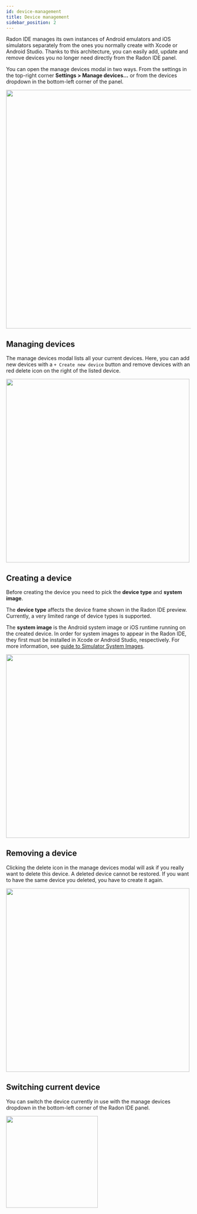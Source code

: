 ```yaml
---
id: device-management
title: Device management
sidebar_position: 2
---
```


Radon IDE manages its own instances of Android emulators and iOS simulators separately from the ones you normally create with Xcode or Android Studio. Thanks to this architecture, you can easily add, update and remove devices you no longer need directly from the Radon IDE panel.

You can open the manage devices modal in two ways. From the settings in the top-right corner **Settings > Manage devices...** or from the devices dropdown in the bottom-left corner of the panel.

<img width="650" src="/img/docs/ide_how_to_manage_devices.png" className="shadow-image" />

## Managing devices

The manage devices modal lists all your current devices. Here, you can add new devices with a `+ Create new device` button and remove devices with an red delete icon on the right of the listed device.

<img width="500" src="/img/docs/ide_manage_devices_modal.png" className="shadow-image" />

## Creating a device

Before creating the device you need to pick the **device type** and **system image**.

The **device type** affects the device frame shown in the Radon IDE preview. Currently, a very limited range of device types is supported.

The **system image** is the Android system image or iOS runtime running on the created device. In order for system images to appear in the Radon IDE, they first must be installed in Xcode or Android Studio, respectively. For more information, see [guide to Simulator System Images](/docs/guides/simulators).

<img width="500" src="/img/docs/ide_add_device.png" className="shadow-image" />

## Removing a device

Clicking the delete icon in the manage devices modal will ask if you really want to delete this device. A deleted device cannot be restored. If you want to have the same device you deleted, you have to create it again.

<img width="500" src="/img/docs/ide_remove_device.png" className="shadow-image" />

## Switching current device

You can switch the device currently in use with the manage devices dropdown in the bottom-left corner of the Radon IDE panel.

<img width="250" src="/img/docs/ide_manage_devices.png" />
